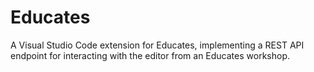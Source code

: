 Educates
========

A Visual Studio Code extension for Educates, implementing a REST API endpoint
for interacting with the editor from an Educates workshop.
